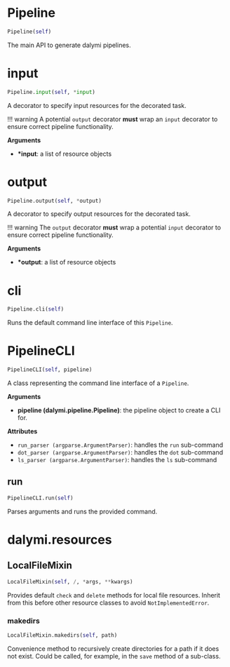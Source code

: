 <h1 id="dalymi.pipeline.Pipeline">Pipeline</h1>

```python
Pipeline(self)
```

The main API to generate dalymi pipelines.

<h1 id="dalymi.pipeline.Pipeline.input">input</h1>

```python
Pipeline.input(self, *input)
```

A decorator to specify input resources for the decorated task.

!!! warning
    A potential `output` decorator **must** wrap an `input` decorator to ensure correct pipeline functionality.

__Arguments__

- __*input__: a list of resource objects

<h1 id="dalymi.pipeline.Pipeline.output">output</h1>

```python
Pipeline.output(self, *output)
```

A decorator to specify output resources for the decorated task.

!!! warning
    The `output` decorator **must** wrap a potential `input` decorator to ensure correct pipeline
    functionality.

__Arguments__

- __*output__: a list of resource objects

<h1 id="dalymi.pipeline.Pipeline.cli">cli</h1>

```python
Pipeline.cli(self)
```

Runs the default command line interface of this `Pipeline`.

<h1 id="dalymi.pipeline.PipelineCLI">PipelineCLI</h1>

```python
PipelineCLI(self, pipeline)
```

A class representing the command line interface of a `Pipeline`.

__Arguments__

- __pipeline (dalymi.pipeline.Pipeline)__: the pipeline object to create a CLI for.

__Attributes__

- `run_parser (argparse.ArgumentParser)`: handles the `run` sub-command
- `dot_parser (argparse.ArgumentParser)`: handles the `dot` sub-command
- `ls_parser (argparse.ArgumentParser)`: handles the `ls` sub-command

<h2 id="dalymi.pipeline.PipelineCLI.run">run</h2>

```python
PipelineCLI.run(self)
```

Parses arguments and runs the provided command.

<h1 id="dalymi.resources">dalymi.resources</h1>


<h2 id="dalymi.resources.LocalFileMixin">LocalFileMixin</h2>

```python
LocalFileMixin(self, /, *args, **kwargs)
```

Provides default `check` and `delete` methods for local file resources.
Inherit from this before other resource classes to avoid `NotImplementedError`.

<h3 id="dalymi.resources.LocalFileMixin.makedirs">makedirs</h3>

```python
LocalFileMixin.makedirs(self, path)
```

Convenience method to recursively create directories for a path if it does not exist.
Could be called, for example, in the `save` method of a sub-class.

